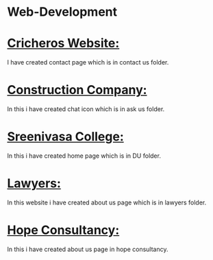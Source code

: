 # Web-Development
<html>
<body>
<h1><u>Cricheros Website:</u></h1>
<p>I have created contact page which is in contact us folder.</p>
<h1><u>Construction Company:</u></h1>
<p>In this i have created chat icon which is in ask us folder.</p>
<h1><u>Sreenivasa College:</u></h1>
<p>In this i have created home page which is in DU folder.</p>
<h1><u>Lawyers:</u></h1>
<p>In this website i have created about us page which is in lawyers folder.</p>
<h1><u>Hope Consultancy:</u></h1>
<p>In this i have created about us page in hope consultancy.</p>
</body>
</html>
